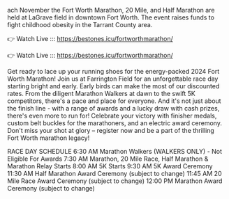 ach November the Fort Worth Marathon, 20 Mile, and Half Marathon are held at LaGrave field in downtown Fort Worth. The event raises funds to fight childhood obesity in the Tarrant County area.

👉 Watch Live ::: https://bestones.icu/fortworthmarathon/

👉 Watch Live ::: https://bestones.icu/fortworthmarathon/

Get ready to lace up your running shoes for the energy-packed 2024 Fort Worth Marathon! Join us at Farrington Field for an unforgettable race day starting bright and early. Early birds can make the most of our discounted rates. From the diligent Marathon Walkers at dawn to the swift 5K competitors, there's a pace and place for everyone. And it's not just about the finish line - with a range of awards and a lucky draw with cash prizes, there's even more to run for! Celebrate your victory with finisher medals, custom belt buckles for the marathoners, and an electric award ceremony. Don't miss your shot at glory – register now and be a part of the thrilling Fort Worth marathon legacy!


RACE DAY SCHEDULE
6:30 AM Marathon Walkers (WALKERS ONLY) - Not Eligible For Awards
7:30 AM Marathon, 20 Mile Race, Half Marathon & Marathon Relay Starts
8:00 AM 5K Starts
9:30 AM 5K Award Ceremony
11:30 AM Half Marathon Award Ceremony (subject to change)
11:45 AM 20 Mile Race Award Ceremony (subject to change)
12:00 PM Marathon Award Ceremony (subject to change)
